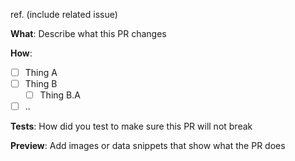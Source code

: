 ref. (include related issue)

**What**:
Describe what this PR changes

**How**:
- [ ] Thing A
- [ ] Thing B
  - [ ] Thing B.A
- [ ] ..

**Tests**:
How did you test to make sure this PR will not break

**Preview**:
Add images or data snippets that show what the PR does
